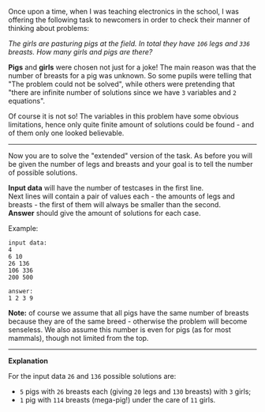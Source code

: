 Once upon a time, when I was teaching electronics in the school, I was offering the following task to newcomers
in order to check their manner of thinking about problems:

*The girls are pasturing pigs at the field. In total they have `106` legs and `336` breasts. How many girls and pigs
are there?*

**Pigs** and **girls** were chosen not just for a joke! The main reason was that the number of breasts for a pig was
unknown. So some pupils were telling that "The problem could not be solved", while others were pretending that "there
are infinite number of solutions since we have `3` variables and `2` equations".

Of course it is not so! The variables in this problem have some obvious limitations, hence only quite finite amount of
solutions could be found - and of them only one looked believable.

---

Now you are to solve the "extended" version of the task. As before you will be given the number of legs and breasts and
your goal is to tell the number of possible solutions.

**Input data** will have the number of testcases in the first line.  
Next lines will contain a pair of values each - the amounts of legs and breasts - the first of them will always be
smaller than the second.  
**Answer** should give the amount of solutions for each case.

Example:

    input data:
	4
	6 10
	26 136
	106 336
	200 500
	
	answer:
	1 2 3 9

**Note:** of course we assume that all pigs have the same number of breasts because they are of the same breed -
otherwise the problem will become senseless. We also assume this number is even for pigs (as for most mammals), though
not limited from the top.

---

**Explanation**

For the input data `26` and `136` possible solutions are:

- `5` pigs with `26` breasts each (giving `20` legs and `130` breasts) with `3` girls;
- `1` pig with `114` breasts (mega-pig!) under the care of `11` girls.
